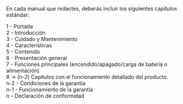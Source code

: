 En cada manual que redactes, deberás incluir los siguientes capítulos estándar:

1 - Portada  
2 - Introducción  
3 - Cuidado y Mantenimiento  
4 - Características  
5 - Contenido  
6 - Presentación general  
7 - Funciones principales (encendido/apagado/carga de batería o alimentación)  
8 -> (n-2) Capítulos con el funcionamiento detallado del producto.  
n-2 - Condiciones de la garantía  
n-1 - Funcionamiento de la garantía  
n - Declaración de conformidad  
